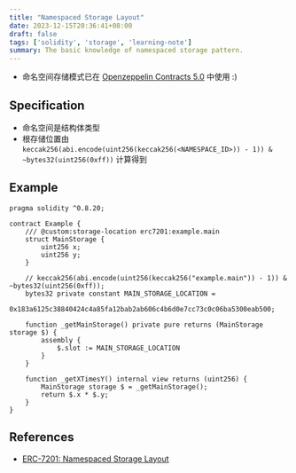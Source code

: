 ```yaml
---
title: "Namespaced Storage Layout"
date: 2023-12-15T20:36:41+08:00
draft: false
tags: ['solidity', 'storage', 'learning-note']
summary: The basic knowledge of namespaced storage pattern.
---
```


- 命名空间存储模式已在 [Openzeppelin Contracts 5.0](https://blog.openzeppelin.com/introducing-openzeppelin-contracts-5.0) 中使用 :)

## Specification

- 命名空间是结构体类型
- 根存储位置由 `keccak256(abi.encode(uint256(keccak256(<NAMESPACE_ID>)) - 1)) & ~bytes32(uint256(0xff))` 计算得到

## Example

```solidity
pragma solidity ^0.8.20;

contract Example {
    /// @custom:storage-location erc7201:example.main
    struct MainStorage {
        uint256 x;
        uint256 y;
    }

    // keccak256(abi.encode(uint256(keccak256("example.main")) - 1)) & ~bytes32(uint256(0xff));
    bytes32 private constant MAIN_STORAGE_LOCATION =
        0x183a6125c38840424c4a85fa12bab2ab606c4b6d0e7cc73c0c06ba5300eab500;

    function _getMainStorage() private pure returns (MainStorage storage $) {
        assembly {
            $.slot := MAIN_STORAGE_LOCATION
        }
    }

    function _getXTimesY() internal view returns (uint256) {
        MainStorage storage $ = _getMainStorage();
        return $.x * $.y;
    }
}
```

## References

- [ERC-7201: Namespaced Storage Layout](https://eips.ethereum.org/EIPS/eip-7201)
